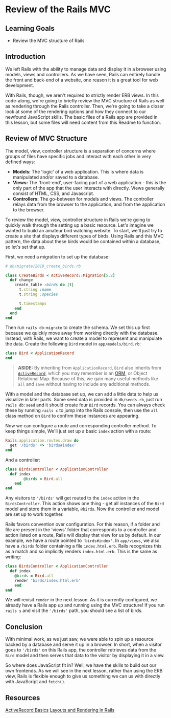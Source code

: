 # Review of the Rails MVC

## Learning Goals

- Review the MVC structure of Rails

## Introduction

We left Rails with the ability to manage data and display it in a browser using
models, views and controllers. As we have seen, Rails can entirely handle the
front and back-end of a website, one reason it is a great tool for web
development.

With Rails, though, we aren't required to strictly render ERB views. In this
code-along, we're going to briefly review the MVC structure of Rails as well as
rendering through the Rails controller. Then, we're going to take a closer look
at some of the rendering options and how they connect to our newfound JavaScript
skills. The basic files of a Rails app are provided in this lesson, but some
files will need content from this Readme to function.

## Review of MVC Structure

The model, view, controller structure is a separation of concerns where groups
of files have specific jobs and interact with each other in very defined ways:

- **Models:** The 'logic' of a web application. This is where data is
  manipulated and/or saved to a database.
- **Views:** The 'front-end', user-facing part of a web application - this is
  the only part of the app that the user interacts with directly. Views generally
  consist of HTML, CSS, and Javascript.
- **Controllers:** The go-between for models and views. The controller relays
  data from the browser to the application, and from the application to the
  browser.

To review the model, view, controller structure in Rails we're going to quickly
walk through the setting up a basic resource. Let's imagine we wanted to build
an amateur bird watching website. To start, we'll just try to create a site that
displays different types of birds. Using Rails and this MVC pattern, the data
about these birds would be contained within a database, so let's set that up.

First, we need a migration to set up the database:

```ruby
# db/migrate/2019_create_birds.rb

class CreateBirds < ActiveRecord::Migration[5.2]
  def change
    create_table :birds do |t|
      t.string :name
      t.string :species

      t.timestamps
    end
  end
end
```

Then run `rails db:migrate` to create the schema. We set this up first because we quickly move away from working directly with the database. Instead, with Rails, we want to create a model to represent and manipulate the
data. Create the following `Bird` model in `app/models/bird.rb`:

```ruby
class Bird < ApplicationRecord
end
```

> **ASIDE:** By inheriting from `ApplicationRecord`, `Bird` also inherits from
> [`ActiveRecord`][activerecord], which you may remember is an [ORM][], or Object
> Relational Map. Because of this, we gain many useful methods like `all` and
> `save` without having to include any additional methods.

With a model and the database set up, we can add a little data to help us visualize in later parts. Some seed data is provided in `db/seeds.rb`, just run `rails db:seed` and it should create four `Bird` records. You can always check these by running `rails c` to jump into the Rails console, then use the `all` class method on `Bird` to confirm these instances are appearing.

Now we can configure a route and corresponding controller method. To keep things
simple, We'll just set up a basic `index` action with a route:

```ruby
Rails.application.routes.draw do
  get '/birds' => 'birds#index'
end
```

And a controller:

```ruby
class BirdsController < ApplicationController
  def index
		@birds = Bird.all
	end
end
```

Any visitors to `'/birds'` will get routed to the `index` action in the
`BirdsController`. This action shows one thing - get all instances of the `Bird`
model and store them in a variable, `@birds`. Now the controller and model are
set up to work together.

Rails favors convention over configuration. For this reason, if a folder and
file are present in the 'views' folder that corresponds to a controller and
action listed on a route, Rails will display that view for us by default. In our
example, we have a route pointed to `'birds#index'`. In `app/views`, we also
have a `/birds` folder containing a file `index.html.erb`. Rails recognizes this
as a match and so implicitly renders `index.html.erb`. This is the same as writing:

```ruby
class BirdsController < ApplicationController
  def index
    @birds = Bird.all
    render 'birds/index.html.erb'
	end
end
```

We will revisit `render` in the next lesson. As it is currently configured, we
already have a Rails app up and running using the MVC structure! If you run
`rails s` and visit the `'/birds'` path, you should see a list of birds.

## Conclusion

With minimal work, as we just saw, we were able to spin up a resource backed by a database and serve it up in a browser. In short, when a visitor goes to `'/birds'` on
this Rails app, the controller retrieves data from the `Bird` model and then serves that data to the visitor by displaying it in a view. 

So where does JavaScript fit in? Well, we have the skills to build out our own
frontends. As we will see in the next lesson, rather than using the ERB view,
Rails is flexible enough to give us something we can us with directly with
JavaScript and `fetch()`.

## Resources

[ActiveRecord Basics][activerecord]
[Layouts and Rendering in Rails][layouts]

[activerecord]: https://guides.rubyonrails.org/active_record_basics.html
[layouts]: https://guides.rubyonrails.org/v5.2/layouts_and_rendering.html
[orm]: https://en.wikipedia.org/wiki/Object-relational_mapping